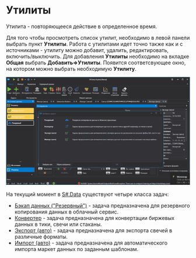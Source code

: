 # Утилиты

Утилита \- повторяющееся действие в определенное время.

Для того чтобы просмотреть список утилит, необходимо в левой панели выбрать пункт **Утилиты**. Работа с утилитами идет точно также как и с источниками \- утилиту можно добавит, удалить, редактировать, включить\/выключить. Для добавления **Утилиты** необходимо на вкладке **Общая** выбрать **Добавить\=\>Утилиты**. Появится соответсвующее окно, на котором можно выбрать необходимую **Утилиту**. 

![hydra tasks](../images/hydra_tasks.png)

На текущий момент в [S\#.Data](Hydra.md) существуют четыре класса задач:

- [Бэкап данных ("Резервный")](HydraBackup.md) \- задача предназначена для резервного копирования данных в облачный сервис. 
- [Конвертер](HydraTasksConverter.md) \- задача предназначена для конвертации биржевых данных в тики, свечи или стаканы. 
- [Экспорт (авто)](HydraTasksExport.md) \- задача предназначена для экспорта свечей в различные форматы. 
- [Импорт (авто)](HydraTasksImport.md) \- задача предназначена для автоматического импорта маркет данных по заданным шаблонам. 
